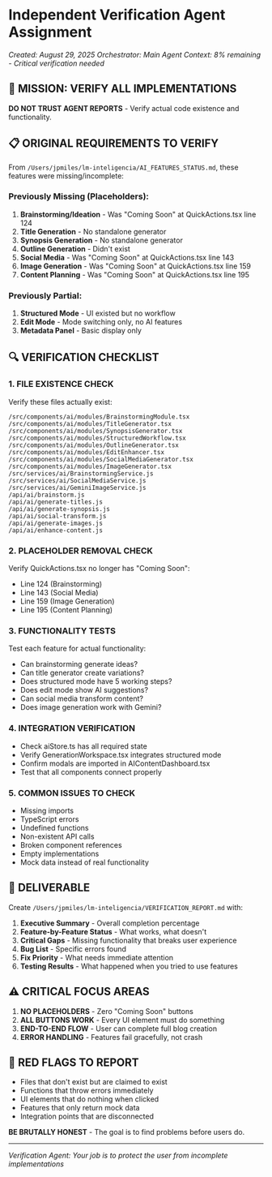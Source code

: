 # Independent Verification Agent Assignment
*Created: August 29, 2025*
*Orchestrator: Main Agent*
*Context: 8% remaining - Critical verification needed*

## 🎯 MISSION: VERIFY ALL IMPLEMENTATIONS

**DO NOT TRUST AGENT REPORTS** - Verify actual code existence and functionality.

## 📋 ORIGINAL REQUIREMENTS TO VERIFY

From `/Users/jpmiles/lm-inteligencia/AI_FEATURES_STATUS.md`, these features were missing/incomplete:

### Previously Missing (Placeholders):
1. **Brainstorming/Ideation** - Was "Coming Soon" at QuickActions.tsx line 124
2. **Title Generation** - No standalone generator
3. **Synopsis Generation** - No standalone generator  
4. **Outline Generation** - Didn't exist
5. **Social Media** - Was "Coming Soon" at QuickActions.tsx line 143
6. **Image Generation** - Was "Coming Soon" at QuickActions.tsx line 159
7. **Content Planning** - Was "Coming Soon" at QuickActions.tsx line 195

### Previously Partial:
1. **Structured Mode** - UI existed but no workflow
2. **Edit Mode** - Mode switching only, no AI features
3. **Metadata Panel** - Basic display only

## 🔍 VERIFICATION CHECKLIST

### 1. FILE EXISTENCE CHECK
Verify these files actually exist:
```
/src/components/ai/modules/BrainstormingModule.tsx
/src/components/ai/modules/TitleGenerator.tsx
/src/components/ai/modules/SynopsisGenerator.tsx
/src/components/ai/modules/StructuredWorkflow.tsx
/src/components/ai/modules/OutlineGenerator.tsx
/src/components/ai/modules/EditEnhancer.tsx
/src/components/ai/modules/SocialMediaGenerator.tsx
/src/components/ai/modules/ImageGenerator.tsx
/src/services/ai/BrainstormingService.js
/src/services/ai/SocialMediaService.js
/src/services/ai/GeminiImageService.js
/api/ai/brainstorm.js
/api/ai/generate-titles.js
/api/ai/generate-synopsis.js
/api/ai/social-transform.js
/api/ai/generate-images.js
/api/ai/enhance-content.js
```

### 2. PLACEHOLDER REMOVAL CHECK
Verify QuickActions.tsx no longer has "Coming Soon":
- Line 124 (Brainstorming)
- Line 143 (Social Media)
- Line 159 (Image Generation)
- Line 195 (Content Planning)

### 3. FUNCTIONALITY TESTS
Test each feature for actual functionality:
- Can brainstorming generate ideas?
- Can title generator create variations?
- Does structured mode have 5 working steps?
- Does edit mode show AI suggestions?
- Can social media transform content?
- Does image generation work with Gemini?

### 4. INTEGRATION VERIFICATION
- Check aiStore.ts has all required state
- Verify GenerationWorkspace.tsx integrates structured mode
- Confirm modals are imported in AIContentDashboard.tsx
- Test that all components connect properly

### 5. COMMON ISSUES TO CHECK
- Missing imports
- TypeScript errors
- Undefined functions
- Non-existent API calls
- Broken component references
- Empty implementations
- Mock data instead of real functionality

## 📝 DELIVERABLE

Create `/Users/jpmiles/lm-inteligencia/VERIFICATION_REPORT.md` with:

1. **Executive Summary** - Overall completion percentage
2. **Feature-by-Feature Status** - What works, what doesn't
3. **Critical Gaps** - Missing functionality that breaks user experience
4. **Bug List** - Specific errors found
5. **Fix Priority** - What needs immediate attention
6. **Testing Results** - What happened when you tried to use features

## ⚠️ CRITICAL FOCUS AREAS

1. **NO PLACEHOLDERS** - Zero "Coming Soon" buttons
2. **ALL BUTTONS WORK** - Every UI element must do something
3. **END-TO-END FLOW** - User can complete full blog creation
4. **ERROR HANDLING** - Features fail gracefully, not crash

## 🚨 RED FLAGS TO REPORT

- Files that don't exist but are claimed to exist
- Functions that throw errors immediately
- UI elements that do nothing when clicked
- Features that only return mock data
- Integration points that are disconnected

**BE BRUTALLY HONEST** - The goal is to find problems before users do.

---
*Verification Agent: Your job is to protect the user from incomplete implementations*
